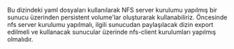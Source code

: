 Bu dizindeki yaml dosyaları kullanılarak NFS server kurulumu yapılmış bir sunucu üzerinden persistent volume'lar oluşturarak kullanabiliriz. Öncesinde nfs server kurulumu yapılmalı, ilgili sunucudan paylaşılacak dizin export edilmeli ve kullanacak sunucular üzerinde nfs-client kurulumları yapılmış olmalıdır.
